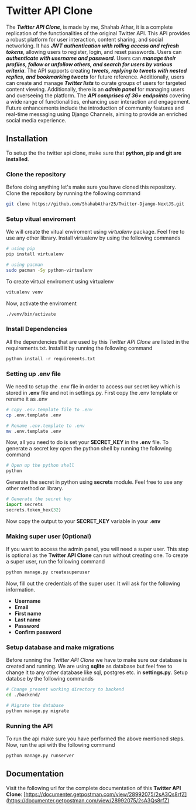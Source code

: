 # Twitter API Clone

The **_Twitter API Clone_**, is made by me, Shahab Athar, it is a complete replication of the functionalities of the original Twitter API. This API provides a robust platform for user interaction, content sharing, and social networking. It has **_JWT authentication with rolling access and refresh tokens_**, allowing users to register, login, and reset passwords. Users can **_authenticate with username and password_**. Users can **_manage their profiles, follow or unfollow others, and search for users by various criteria_**. The API supports creating **_tweets, replying to tweets with nested replies, and bookmarking tweets_** for future reference. Additionally, users can create and manage **_Twitter lists_** to curate groups of users for targeted content viewing. Additionally, there is an **_admin panel_** for managing users and overseeing the platform. The **_API comprises of 36+ endpoints_** covering a wide range of functionalities, enhancing user interaction and engagement. Future enhancements include the introduction of community features and real-time messaging using Django Channels, aiming to provide an enriched social media experience.

## Installation

To setup the the twitter api clone, make sure that **python, pip and git are installed**.

### Clone the repository

Before doing anything let's make sure you have cloned this repository. Clone the repository by running the following command

```bash
git clone https://github.com/ShahabAthar25/Twitter-Django-NextJS.git
```

### Setup vitual enviroment

We will create the vitual enviroment using _virtualenv_ package. Feel free to use any other library. Install virtualenv by using the following commands

```bash
# using pip
pip install virtualenv

# using pacman
sudo pacman -Sy python-virtualenv
```

To create virtual enviroment using virtualenv

```py
vitualenv venv
```

Now, activate the enviroment

```bash
./venv/bin/activate
```

### Install Dependencies

All the dependencies that are used by this _Twitter API Clone_ are listed in the requirements.txt. Install it by running the following command

```py
python install -r requirements.txt
```

### Setting up .env file

We need to setup the .env file in order to access our secret key which is stored in **.env** file and not in settings.py. First copy the .env template or rename it as .env

```bash
# copy .env.template file to .env
cp .env.template .env

# Rename .env.template to .env
mv .env.template .env
```

Now, all you need to do is set your **SECRET_KEY** in the **.env** file. To generate a secret key open the python shell by running the following command

```bash
# Open up the python shell
python
```

Generate the secret in python using **secrets** module. Feel free to use any other method or library.

```py
# Generate the secret key
import secrets
secrets.token_hex(32)
```

Now copy the output to your **SECRET_KEY** variable in your **.env**

### Making super user (Optional)

If you want to access the admin panel, you will need a super user. This step is optional as the **Twitter API Clone** can run without creating one. To create a super user, run the following command

```py
python manage.py createsuperuser
```

Now, fill out the credentials of the super user. It will ask for the following information.

- **Username**
- **Email**
- **First name**
- **Last name**
- **Password**
- **Confirm password**

### Setup database and make migrations

Before running the _Twitter API Clone_ we have to make sure our database is created and running. We are using **sqlite** as database but feel free to change it to any other database like sql, postgres etc. in **settings.py**. Setup databse by the following commands

```bash
# Change present working directory to backend
cd ./backend/

# Migrate the database
python manage.py migrate
```

### Running the API

To run the api make sure you have performed the above mentioned steps. Now, run the api with the following command

```py
python manage.py runserver
```

## Documentation

Visit the following url for the complete documentation of this **Twitter API Clone**: [https://documenter.getpostman.com/view/28992075/2sA3Qs8rfZ](https://documenter.getpostman.com/view/28992075/2sA3Qs8rfZ)
